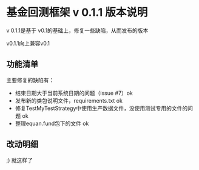 # 基金回测框架 v 0.1.1 版本说明

v 0.1.1是基于 v0.1的基础上，修复一些缺陷，从而发布的版本

v0.1.1向上兼容v0.1

## 功能清单

主要修复的缺陷有：

- 结束日期大于当前系统日期的问题（issue #7）ok
- 发布新的类包说明文件，requirements.txt ok
- 修复TestMyTestStrategy中使用生产数据文件，没使用测试专用的文件的问题 ok
- 整理equan.fund包下的文件 ok

## 改动明细

;) 就这样了
